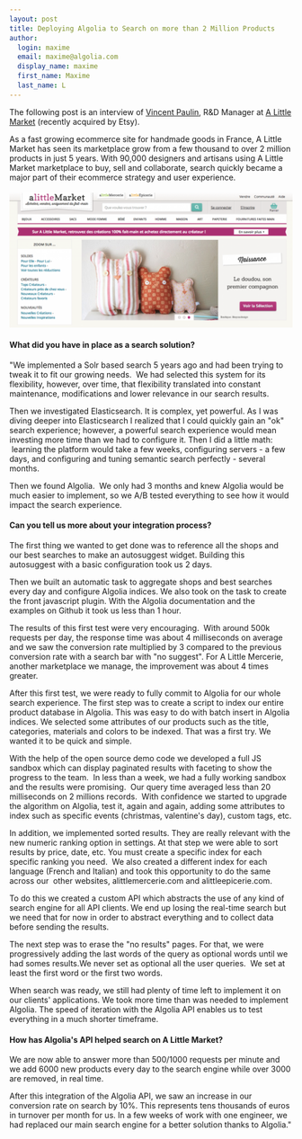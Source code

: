 ```yaml
---
layout: post
title: Deploying Algolia to Search on more than 2 Million Products
author:
  login: maxime
  email: maxime@algolia.com
  display_name: maxime
  first_name: Maxime
  last_name: L
---
```


The following post is an interview of [Vincent Paulin][1], R&D Manager at [A Little
Market][2] (recently acquired by Etsy).

As a fast growing ecommerce site for handmade goods in France, A Little Market
has seen its marketplace grow from a few thousand to over 2 million products
in just 5 years. With 90,000 designers and artisans using A Little Market
marketplace to buy, sell and collaborate, search quickly became a major part
of their ecommerce strategy and user experience.

#### **![ALittleMarket][3]**

#### **What did you have in place as a search solution?**

"We implemented a Solr based search 5 years ago and had been trying to tweak
it to fit our growing needs.  We had selected this system for its flexibility,
however, over time, that flexibility translated into constant maintenance,
modifications and lower relevance in our search results.

Then we investigated Elasticsearch. It is complex, yet powerful. As I was
diving deeper into Elasticsearch I realized that I could quickly gain an "ok"
search experience; however, a powerful search experience would mean investing
more time than we had to configure it. Then I did a little math:  learning the
platform would take a few weeks, configuring servers - a few days, and
configuring and tuning semantic search perfectly - several months.

Then we found Algolia.  We only had 3 months and knew Algolia would be much
easier to implement, so we A/B tested everything to see how it would impact
the search experience.

#### **Can you tell us more about your integration process?**

The first thing we wanted to get done was to reference all the shops and our
best searches to make an autosuggest widget. Building this autosuggest with a
basic configuration took us 2 days.

Then we built an automatic task to aggregate shops and best searches every day
and configure Algolia indices. We also took on the task to create the front
javascript plugin. With the Algolia documentation and the examples on Github
it took us less than 1 hour.

The results of this first test were very encouraging.  With around 500k
requests per day, the response time was about 4 milliseconds on average and we
saw the conversion rate multiplied by 3 compared to the previous conversion
rate with a search bar with "no suggest". For A Little Mercerie, another
marketplace we manage, the improvement was about 4 times greater.

After this first test, we were ready to fully commit to Algolia for our whole
search experience. The first step was to create a script to index our entire
product database in Algolia. This was easy to do with batch insert in Algolia
indices. We selected some attributes of our products such as the title,
categories, materials and colors to be indexed. That was a first try. We
wanted it to be quick and simple.

With the help of the open source demo code we developed a full JS sandbox
which can display paginated results with faceting to show the progress to the
team.  In less than a week, we had a fully working sandbox and the results
were promising.  Our query time averaged less than 20 milliseconds on 2
millions records.  With confidence we started to upgrade the algorithm on
Algolia, test it, again and again, adding some attributes to index such as
specific events (christmas, valentine's day), custom tags, etc.

In addition, we implemented sorted results. They are really relevant with the
new numeric ranking option in settings. At that step we were able to sort
results by price, date, etc. You must create a specific index for each
specific ranking you need.  We also created a different index for each
language (French and Italian) and took this opportunity to do the same across
our  other websites, alittlemercerie.com and alittleepicerie.com.

To do this we created a custom API which abstracts the use of any kind of
search engine for all API clients. We end up losing the real-time search but
we need that for now in order to abstract everything and to collect data
before sending the results.

The next step was to erase the "no results" pages. For that, we were
progressively adding the last words of the query as optional words until we
had somes results.We never set as optional all the user queries.  We set at
least the first word or the first two words.

When search was ready, we still had plenty of time left to implement it on our
clients' applications. We took more time than was needed to implement Algolia.
The speed of iteration with the Algolia API enables us to test everything in a
much shorter timeframe.

#### **How has Algolia's API helped search on A Little Market?**

We are now able to answer more than 500/1000 requests per minute and we add
6000 new products every day to the search engine while over 3000 are removed,
in real time.

After this integration of the Algolia API, we saw an increase in our
conversion rate on search by 10%. This represents tens thousands of euros in
turnover per month for us. In a few weeks of work with one engineer, we had
replaced our main search engine for a better solution thanks to Algolia."


[1]: fr.linkedin.com/pub/vincent-paulin/71/1a3/86a
[2]: http://www.alittlemarket.com/
[3]: /assets/Capture-decran-2014-07-11-17.31.04-1024x486.png

